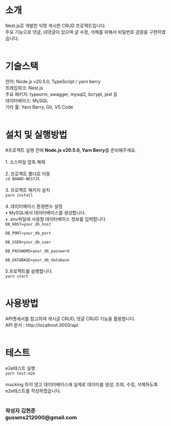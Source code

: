<h1>소개</h1>
Nest.js로 개발한 익명 게시판 CRUD 프로젝트입니다.<br>
주요 기능으로 댓글, 대댓글이 있으며 글 수정, 삭제를 위해서 비밀번호 검증을 구현하였습니다.<br>
<br>
<h1>기술스택</h1>
언어: Node.js v20.5.0, TypeScript / yarn berry<br>
프레임워크: Nest.js<br>
주요 패키지: typeorm, swagger, mysql2, bcrypt, jest 등<br>
데이터베이스: MySQL<br>
기타 툴: Yarn Berry, Git, VS Code<br>
<br>
<h1>설치 및 실행방법</h1>
#프로젝트 실행 전에 <b>Node.js v20.5.0, Yarn Berry</b>를 준비해주세요.<br><br>
1. 소스파일 압축 해제<br><br>
2. 프로젝트 폴더로 이동<br>
<code>cd BOARD-NESTJS</code><br><br>
3. 프로젝트 패키지 설치<br>
<code>yarn install</code><br><br>
4. 데이터베이스 환경변수 설정<br>
&#x2022; MySQL에서 데이터베이스를 생성합니다. <br>
&#x2022; .env파일에 사용할 데이터베이스 정보를 입력합니다.<br>
<code>DB_HOST=your_db_host<br>
DB_PORT=your_db_port<br>
DB_USER=your_db_user<br>
DB_PASSWORD=your_db_password<br>
DB_DATABASE=your_db_database</code><br><br>
5.프로젝트를 실행합니다.<br>
<code>yarn start</code>
<br><br>
<h1>사용방법</h1>
API명세서를 참고하여 게시글 CRUD, 댓글 CRUD 기능을 활용합니다.<br>
API 문서 : http://localhost:3000/api
<br><br>
<h1>테스트</h1>
e2e테스트 실행<br>
<code>yarn test:e2e</code><br><br>
mocking 하지 않고 데이터베이스에 실제로 데이터를 생성, 조회, 수정, 삭제하도록 e2e테스트를 작성하였습니다.<br>
<br>
<h3>작성자 김현준<br>guswns212000@gmail.com</h3>
